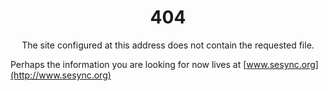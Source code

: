 <h1 align="center">404</h1>

<p align="center">
The site configured at this address does not contain the requested file.

Perhaps the information you are looking for now lives at
[www.sesync.org](http://www.sesync.org)
</p>
